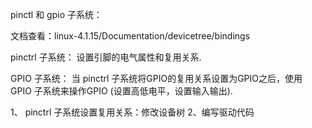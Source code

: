 
pinctl 和 gpio 子系统：

文档查看：linux-4.1.15/Documentation/devicetree/bindings

pinctrl 子系统： 设置引脚的电气属性和复用关系.

GPIO 子系统： 当 pinctrl 子系统将GPIO的复用关系设置为GPIO之后，使用 GPIO 子系统来操作GPIO (设置高低电平，设置输入输出).


1、 pinctrl 子系统设置复用关系：修改设备树
2、编写驱动代码
